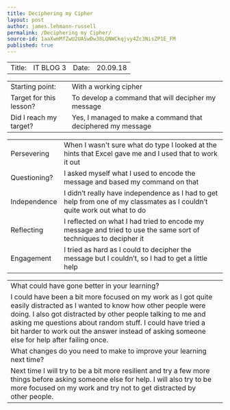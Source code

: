 ```yaml
---
title: Deciphering my Cipher
layout: post
author: james.lehmann-russell
permalink: /Deciphering my Cipher/
source-id: 1aaXwmMfZwU2UASwDw38LQNWCkqjvy4Zc3NisZP1E_FM
published: true
---
```

<table>
  <tr>
    <td>Title:</td>
    <td>IT BLOG 3</td>
    <td>Date:</td>
    <td>20.09.18</td>
  </tr>
</table>


<table>
  <tr>
    <td>Starting point:</td>
    <td>With a working cipher</td>
  </tr>
  <tr>
    <td>Target for this lesson?</td>
    <td>To develop a command that will decipher my message</td>
  </tr>
  <tr>
    <td>Did I reach my target? </td>
    <td>Yes, I managed to make a command that deciphered my message</td>
  </tr>
</table>


<table>
  <tr>
    <td>Persevering</td>
    <td>When I wasn't sure what do type I looked at the hints that Excel gave me and I used that to work it out</td>
  </tr>
  <tr>
    <td>Questioning?</td>
    <td>I asked myself what I used to encode the message and based my command on that </td>
  </tr>
  <tr>
    <td>Independence</td>
    <td>I didn’t really have independence as I had to get help from one of my classmates as I couldn’t quite work out what to do</td>
  </tr>
  <tr>
    <td>Reflecting</td>
    <td>I reflected on what I had tried to encode my message and tried to use the same sort of techniques to decipher it</td>
  </tr>
  <tr>
    <td>Engagement</td>
    <td>I tried as hard as I could to decipher the message but I couldn’t, so I had to get a little help</td>
  </tr>
</table>


<table>
  <tr>
    <td>What could have gone better in your learning?</td>
    <td></td>
  </tr>
  <tr>
    <td>I could have been a bit more focused on my work as I got quite easily distracted as I wanted to know how other people were doing. I also got distracted by other people talking to me and asking me questions about random stuff. I could have tried a bit harder to work out the answer instead of asking someone else for help after failing once.</td>
    <td></td>
  </tr>
  <tr>
    <td>What changes do you need to make to improve your learning next time?</td>
    <td></td>
  </tr>
  <tr>
    <td>Next time I will try to be a bit more resilient and try a few more things before asking someone else for help. I will also try to be more focused on my work and try not to get distracted by other people.</td>
    <td></td>
  </tr>
</table>


